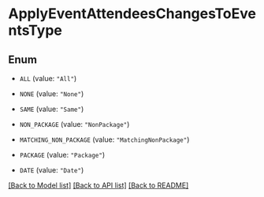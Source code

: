 # ApplyEventAttendeesChangesToEventsType

## Enum


* `ALL` (value: `"All"`)

* `NONE` (value: `"None"`)

* `SAME` (value: `"Same"`)

* `NON_PACKAGE` (value: `"NonPackage"`)

* `MATCHING_NON_PACKAGE` (value: `"MatchingNonPackage"`)

* `PACKAGE` (value: `"Package"`)

* `DATE` (value: `"Date"`)


[[Back to Model list]](../README.md#documentation-for-models) [[Back to API list]](../README.md#documentation-for-api-endpoints) [[Back to README]](../README.md)


